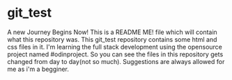 # git_test
A new Journey Begins Now!
This is a README ME! file which will contain what this repository was.
This git_test repository contains some html and css files in it.
I'm learning the full stack development using the opensource project named #odinproject.
So you can see the files in this repository gets changed from day to day(not so much).
Suggestions are always allowed for me as i'm a begginer. 